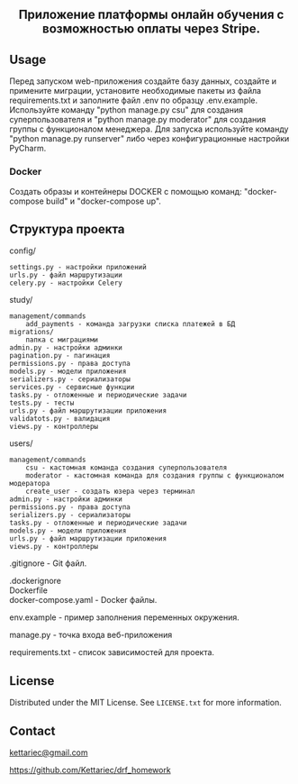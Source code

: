 
<h2 align="center">Приложение платформы онлайн обучения с возможностью оплаты через Stripe.</h2>


<!-- USAGE EXAMPLES -->
## Usage

Перед запуском web-приложения создайте базу данных, создайте и примените миграции, установите необходимые пакеты из файла requirements.txt и заполните файл .env по образцу .env.example. Используйте команду "python manage.py csu" для создания суперпользователя и "python manage.py moderator" для создания группы с функционалом менеджера. Для запуска используйте команду "python manage.py runserver" либо через конфигурационные настройки PyCharm.


### Docker 
Создать образы и контейнеры DOCKER с помощью команд: "docker-compose build" и "docker-compose up".


## Структура проекта

config/

    settings.py - настройки приложений
    urls.py - файл маршрутизации
    celery.py - настройки Celery

study/

    management/commands
        add_payments - команда загрузки списка платежей в БД
    migrations/
        папка с миграциями
    admin.py - настройки админки
    pagination.py - пагинация
    permissions.py - права доступа
    models.py - модели приложения
    serializers.py - сериализаторы
    services.py - сервисные функции
    tasks.py - отложенные и периодические задачи
    tests.py - тесты
    urls.py - файл маршрутизации приложения
    validatots.py - валидация
    views.py - контроллеры

users/

    management/commands
        csu - кастомная команда создания суперпользователя
        moderator - кастомная команда для создания группы с функционалом модератора
        create_user - создать юзера через терминал
    admin.py - настройки админки
    permissions.py - права доступа
    serializers.py - сериализаторы
    tasks.py - отложенные и периодические задачи
    models.py - модели приложения
    urls.py - файл маршрутизации приложения
    views.py - контроллеры

.gitignore - Git файл.

.dockerignore <br>
Dockerfile <br>
docker-compose.yaml - Docker файлы.

env.example - пример заполнения переменных окружения.

manage.py - точка входа веб-приложения

requirements.txt - список зависимостей для проекта.

<!-- LICENSE -->
## License

Distributed under the MIT License. See `LICENSE.txt` for more information.


<!-- CONTACT -->
## Contact

kettariec@gmail.com

https://github.com/Kettariec/drf_homework